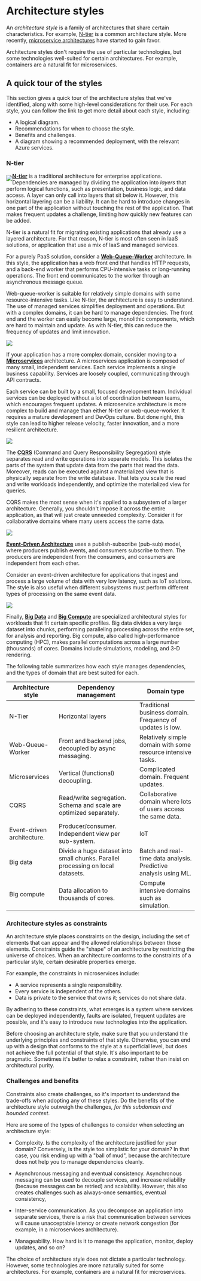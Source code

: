 # Architecture styles

An *architecture style* is a family of architectures that share certain characteristics. For example, [N-tier][n-tier] is a common architecture style. More recently, [microservice architectures][microservices] have started to gain favor. 

Architecture styles don't require the use of particular technologies, but some technologies well-suited for certain architectures. For example, containers are a natural fit for microservices.  

## A quick tour of the styles	

This section gives a quick tour of the architecture styles that we've identified, along with some high-level considerations for their use. For each style, you can follow the link to get more detail about each style, including:

- A logical diagram.
- Recommendations for when to choose the style.
- Benefits and challenges.
- A diagram showing a recommended deployment, with the relevant Azure services.

### N-tier

<img src="./images/n-tier-sketch.svg" style="float:left; margin-top:6px;"/>

**[N-tier][n-tier]** is a traditional architecture for enterprise applications. Dependencies are managed by dividing the application into *layers* that perform logical functions, such as presentation, business logic, and data access. A layer can only call into layers that sit below it. However, this horizontal layering can be a liability. It can be hard to introduce changes in one part of the application without touching the rest of the application. That makes frequent updates a challenge, limiting how quickly new features can be added.

N-tier is a natural fit for migrating existing applications that already use a layered architecture. For that reason, N-tier is most often seen in IaaS solutions, or application that use a mix of IaaS and managed services. 

For a purely PaaS solution, consider a **[Web-Queue-Worker](./web-queue-worker.md)** architecture. In this style, the application has a web front end that handles HTTP requests, and a back-end worker that performs CPU-intensive tasks or long-running operations. The front end communicates to the worker through an asynchronous message queue. 

Web-queue-worker is suitable for relatively simple domains with some resource-intensive tasks. Like N-tier, the architecture is easy to understand. The use of managed services simplifies deployment and operations. But with a complex domains, it can be hard to manage dependencies. The front end and the worker can easily become large, monolithic components, which are hard to maintain and update. As with N-tier, this can reduce the frequency of updates and limit innovation.

![](./images/web-queue-worker-sketch.svg)

If your application has a more complex domain, consider moving to a **[Microservices][microservices]** architecture. A microservices application is composed of many small, independent services. Each service implements a single business capability. Services are loosely coupled, communicating through API contracts.

Each service can be built by a small, focused development team. Individual services can be deployed without a lot of coordination between teams, which encourages frequent updates. A microservice architecture is more complex to build and manage than either N-tier or web-queue-worker. It requires a mature development and DevOps culture. But done right, this style can lead to higher release velocity, faster innovation, and a more resilient architecture. 

![](./images/microservices-sketch.svg)

The **[CQRS](./cqrs.md)** (Command and Query Responsibility Segregation) style separates read and write operations into separate models. This isolates the parts of the system that update data from the parts that read the data. Moreover, reads can be executed against a materialized view that is physically separate from the write database. That lets you scale the read and write workloads independently, and optimize the materialized view for queries.

CQRS makes the most sense when it's applied to a subsystem of a larger architecture. Generally, you shouldn't impose it across the entire application, as that will just create unneeded complexity. Consider it for collaborative domains where many users access the same data.

![](./images/cqrs-sketch.svg)

**[Event-Driven Architecture](./event-driven.md)** uses a publish-subscribe (pub-sub) model, where producers publish events, and consumers subscribe to them. The producers are independent from the consumers, and consumers are independent from each other. 

Consider an event-driven architecture for applications that ingest and process a large volume of data with very low latency, such as IoT solutions. The style is also useful when different subsystems must perform different types of processing on the same event data.

![](./images/event-driven-sketch.svg)

Finally, **[Big Data](./big-data.md)** and **[Big Compute](./big-compute.md)** are specialized architectural styles for workloads that fit certain specific profiles. Big data divides a very large dataset into chunks, performing paralleling processing across the entire set, for analysis and reporting. Big compute, also called high-performance computing (HPC), makes parallel computations across a large number (thousands) of cores. Domains include simulations, modeling, and 3-D rendering.

The following table summarizes how each style manages dependencies, and the types of domain that are best suited for each.

| Architecture style |	Dependency management | Domain type |
|--------------------|------------------------|-------------|
| N-Tier | Horizontal layers | Traditional business domain. Frequency of updates is low. |
| Web-Queue-Worker | Front and backend jobs, decoupled by async messaging. | Relatively simple domain with some resource intensive tasks. |
| Microservices	| Vertical (functional) decoupling. | Complicated domain. Frequent updates. |
| CQRS | Read/write segregation. Schema and scale are optimized separately. | Collaborative domain where lots of users access the same data. |
| Event-driven architecture. | Producer/consumer. Independent view per sub-system. | IoT |
| Big data | Divide a huge dataset into small chunks. Parallel processing on local datasets. | Batch and real-time data analysis. Predictive analysis using ML. |
| Big compute| Data allocation to thousands of cores. | Compute intensive domains such as simulation. |

### Architecture styles as constraints

An architecture style places constraints on the design, including the set of elements that can appear and the allowed relationships between those elements. Constraints guide the "shape" of an architecture by restricting the universe of choices. When an architecture conforms to the constraints of a particular style, certain desirable properties emerge. 

For example, the constraints in microservices include: 

- A service represents a single responsibility. 
- Every service is independent of the others. 
- Data is private to the service that owns it; services do not share data.

By adhering to these constraints, what emerges is a system where services can be deployed independently, faults are isolated, frequent updates are possible, and it's easy to introduce new technologies into the application.

Before choosing an architecture style, make sure that you understand the underlying principles and constraints of that style. Otherwise, you can end up with a design that conforms to the style at a superficial level, but does not achieve the full potential of that style. It's also important to be pragmatic. Sometimes it's better to relax a constraint, rather than insist on architectural purity.

### Challenges and benefits

Constraints also create challenges, so it's important to understand the trade-offs when adopting any of these styles. Do the benefits of the architecture style outweigh the challenges, *for this subdomain and bounded context*. 

Here are some of the types of challenges to consider when selecting an architecture style:

- Complexity. Is the complexity of the architecture justified for your domain? Conversely, is the style too simplistic for your domain? In that case, you risk ending up with a "ball of mud", because the architecture does not help you to manage dependencies cleanly.

- Asynchronous messaging and eventual consistency. Asynchronous messaging can be used to decouple services, and increase reliability (because messages can be retried) and scalability. However, this also creates challenges such as always-once semantics, eventual consistency, 

- Inter-service communication. As you decompose an application into separate services, there is a risk that communication between services will cause unacceptable latency or create network congestion (for example, in a microservices architecture). 

- Manageability. How hard is it to manage the application, monitor, deploy updates, and so on?

The choice of architecture style does not dictate a particular technology. However, some technologies are more naturally suited for some architectures. For example, containers are a natural fit for microservices. 

[microservices]: ./microservices.md
[n-tier]: ./n-tier.md